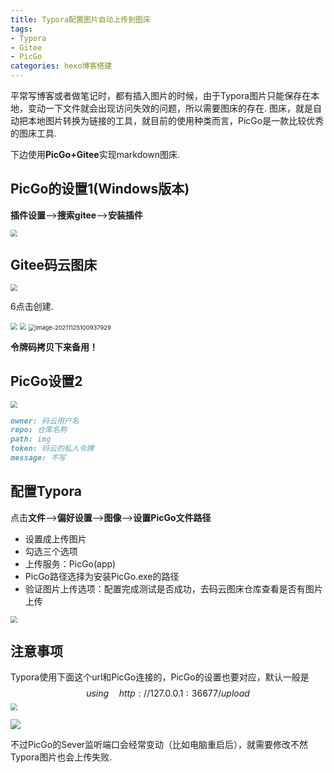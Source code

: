 ```yaml
---
title: Typora配置图片自动上传到图床
tags: 
- Typora
- Gitee
- PicGo
categories: hexo博客搭建
---
```


平常写博客或者做笔记时，都有插入图片的时候，由于Typora图片只能保存在本地，变动一下文件就会出现访问失效的问题，所以需要图床的存在. 图床，就是自动把本地图片转换为链接的工具，就目前的使用种类而言，PicGo是一款比较优秀的图床工具.

下边使用**PicGo+Gitee**实现markdown图床.

<!--more-->

## PicGo的设置1(Windows版本)

**插件设置**-->**搜索gitee**-->**安装插件**

<img src="https://gitee.com/yixin-oss/blogImage/raw/master/img/image-20211125095720589.png" style="zoom: 67%;" />

## Gitee码云图床

<img src="https://gitee.com/yixin-oss/blogImage/raw/master/img/image-20211125100454032.png" style="zoom: 67%;" />

6点击创建.

<img src="https://gitee.com/yixin-oss/blogImage/raw/master/img/image-20211125100736637.png" style="zoom: 67%;" />

<img src="https://gitee.com/yixin-oss/blogImage/raw/master/img/image-20211125100845514.png"  style="zoom:67%;" />

<img src="https://gitee.com/yixin-oss/blogImage/raw/master/img/image-20211125100937929.png" alt="image-20211125100937929" style="zoom:67%;" />

**令牌码拷贝下来备用！**

## PicGo设置2

<img src="https://gitee.com/yixin-oss/blogImage/raw/master/img/image-20211125101218243.png"  style="zoom: 67%;" />

```markdown
owner: 码云用户名
repo: 仓库名称
path: img
token: 码云的私人令牌
message: 不写
```

## 配置Typora

点击**文件**-->**偏好设置**-->**图像**-->**设置PicGo文件路径**

- 设置成上传图片
- 勾选三个选项
- 上传服务：PicGo(app)
- PicGo路径选择为安装PicGo.exe的路径
- 验证图片上传选项：配置完成测试是否成功，去码云图床仓库查看是否有图片上传

<img src="https://gitee.com/yixin-oss/blogImage/raw/master/img/image-20211125101636090.png"  style="zoom:67%;" />

## 注意事项

Typora使用下面这个url和PicGo连接的，PicGo的设置也要对应，默认一般是
$$
using\quad http://127.0.0.1:36677/upload
$$
<img src="https://gitee.com/yixin-oss/blogImage/raw/master/img/image-20211125102252660.png"  style="zoom:67%;" />

![](https://gitee.com/yixin-oss/blogImage/raw/master/img/image-20211125102311391.png)

不过PicGo的Sever监听端口会经常变动（比如电脑重启后），就需要修改不然Typora图片也会上传失败.